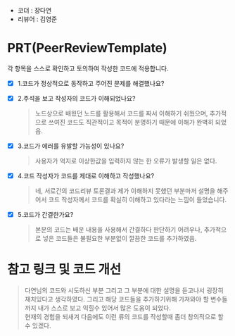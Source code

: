 - 코더 : 장다연
- 리뷰어 : 김영준


# PRT(PeerReviewTemplate)
각 항목을 스스로 확인하고 토의하여 작성한 코드에 적용합니다.
- [x] 1.코드가 정상적으로 동작하고 주어진 문제를 해결했나요?
- [x] 2.주석을 보고 작성자의 코드가 이해되었나요?
  > 노드상으로 배웠던 노드를 활용해서 코드를 짜서 이해하기 쉬웠으며, 추가적으로 쓰여진 코드도 직관적이고 목적이 분명하기 때문에 이해가 완벽히 되었음.
- [x] 3.코드가 에러를 유발할 가능성이 있나요?
  > 사용자가 억지로 이상한값을 입력하지 않는 한 오류가 발생할 일은 없다.
- [x] 4.코드 작성자가 코드를 제대로 이해하고 작성했나요?
  > 네, 서로간의 코드리뷰 토론결과 제가 이해하지 못했던 부분마저 설명을 해주어서 코드 작성자께서 코드를 확실히 이해하고 있다라는 느낌이 들었습니다.
- [x] 5.코드가 간결한가요?
  > 본문의 코드는 배운 내용을 사용해서 간결하다 판단하기 어려우나, 추가적으로 넣은 코드들은 불필요한 부분없이 깔끔한 코드를 추가하였음.
  


# 참고 링크 및 코드 개선

> 다연님의 코드와 시도하신 부분 그리고 그 부분에 대한 설명을 듣고나서 굉장히 재치있다고 생각하였다. 
> 그리고 해당 코드들을 추가하기위해 가져와야 할 변수들까지 내가 스스로 보고 익힐수 있어서 많은 도움이 되었다.   
> 현재의 경험을 되새겨 다음에도 이런 류의 코드를 작성할때 좀더 창의적으로 할수 있겠다.